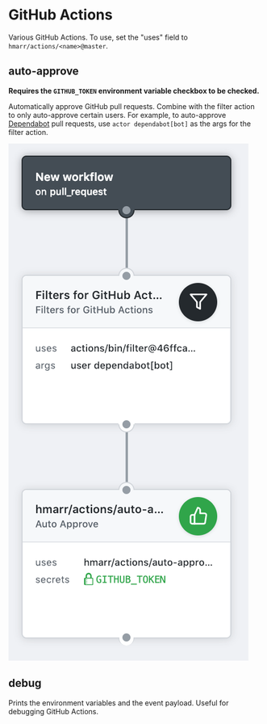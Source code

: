 # GitHub Actions

Various GitHub Actions. To use, set the "uses" field to
`hmarr/actions/<name>@master`.


## auto-approve

**Requires the `GITHUB_TOKEN` environment variable checkbox to be checked.**

Automatically approve GitHub pull requests. Combine with the filter action to
only auto-approve certain users. For example, to auto-approve
[Dependabot][dependabot] pull requests, use `actor dependabot[bot]` as the args
for the filter action.

<img src="docs/approve-workflow.png">

[dependabot]: https://github.com/marketplace/dependabot


## debug

Prints the environment variables and the event payload. Useful for debugging
GitHub Actions.
